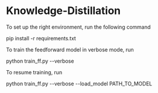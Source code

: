 # Knowledge-Distillation
To set up the right environment, run the following command

pip install -r requirements.txt

To train the feedforward model in verbose mode, run

python train_ff.py --verbose

To resume training, run

python train_ff.py --verbose --load_model PATH_TO_MODEL
